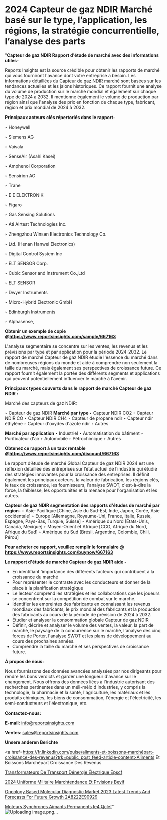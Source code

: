 # 2024 Capteur de gaz NDIR Marché basé sur le type, l’application, les régions, la stratégie concurrentielle, l’analyse des parts

"<strong>Capteur de gaz NDIR Rapport d'étude de marché avec des informations utiles-</strong>

Reports Insights est la source crédible pour obtenir les rapports de marché qui vous fourniront l'avance dont votre entreprise a besoin. Les informations détaillées du <a href=https://www.reportsinsights.com/sample/667163>Capteur de gaz NDIR marché</a> sont basées sur les tendances actuelles et les jalons historiques. Ce rapport fournit une analyse du volume de production sur le marché mondial et également sur chaque type de 2024 à 2032. Il mentionne également le volume de production par région ainsi que l'analyse des prix en fonction de chaque type, fabricant, région et prix mondial de 2024 à 2032.

<b>Principaux acteurs clés répertoriés dans le rapport-</b>

‣ Honeywell

‣ Siemens AG

‣ Vaisala

‣ SenseAir (Asahi Kasei)

‣ Amphenol Corporation

‣ Sensirion AG

‣ Trane

‣ E E ELEKTRONIK

‣ Figaro

‣ Gas Sensing Solutions

‣ Ati Airtest Technologies Inc.

‣ Zhengzhou Winsen Electronics Technology Co.

‣ Ltd. (Henan Hanwei Electronics)

‣ Digital Control System Inc

‣ ELT SENSOR Corp.

‣ Cubic Sensor and Instrument Co.,Ltd

‣ ELT SENSOR

‣ Dwyer Instruments

‣ Micro-Hybrid Electronic GmbH

‣ Edinburgh Instruments

‣ Alphasense,

<strong><b>Obtenir un exemple de copie @</b></strong><a href=https://www.reportsinsights.com/sample/667163><strong><b>https://www.reportsinsights.com/sample/667163</b></strong></a>

L'analyse segmentaire se concentre sur les ventes, les revenus et les prévisions par type et par application pour la période 2024-2032. Le rapport de marché Capteur de gaz NDIR étudie l'essence du marché dans de nombreuses régions du monde et aide à comprendre non seulement la taille du marché, mais également ses perspectives de croissance future. Ce rapport fournit également la portée des différents segments et applications qui peuvent potentiellement influencer le marché à l'avenir.

<strong>Principaux types couverts dans le rapport de marché Capteur de gaz NDIR :</strong>

Marché des capteurs de gaz NDIR:

‣  Capteur de gaz NDIR <strong> Marché <strong> par type </strong> </strong>
‣ Capteur NDIR CO2
‣ Capteur NDIR CO
‣ Capteur NDIR CH4
‣ Capteur de propane ndir
‣ Capteur ndir éthylène
‣ Capteur d'oxydes d'azote ndir
‣ Autres

<strong>Marché par application </strong>
‣ Industriel
‣ Automatisation du bâtiment
‣ Purificateur d'air
‣ Automobile
‣ Pétrochimique
‣ Autres

<strong><b>Obtenez ce rapport à un taux rentable @</b></strong><a href=https://www.reportsinsights.com/discount/667163><strong><b>https://www.reportsinsights.com/discount/667163</b></strong></a>

Le rapport d’étude de marché Global Capteur de gaz NDIR 2024 est une réflexion détaillée des entreprises sur l’état actuel de l’industrie qui étudie des stratégies innovantes pour la croissance des entreprises. Il définit également les principaux acteurs, la valeur de fabrication, les régions clés, le taux de croissance, les fournisseurs, l'analyse SWOT, c'est-à-dire la force, la faiblesse, les opportunités et la menace pour l'organisation et les autres.

<strong>Capteur de gaz NDIR segmentation des rapports d'études de marché par région-</strong>
‣ Asie-Pacifique [Chine, Asie du Sud-Est, Inde, Japon, Corée, Asie occidentale]
‣ Europe [Allemagne, Royaume-Uni, France, Italie, Russie, Espagne, Pays-Bas, Turquie, Suisse]
‣ Amérique du Nord [États-Unis, Canada, Mexique]
‣ Moyen-Orient et Afrique [CCG, Afrique du Nord, Afrique du Sud]
‣ Amérique du Sud [Brésil, Argentine, Colombie, Chili, Pérou]

<strong>Pour acheter ce rapport, veuillez remplir le formulaire @   <a href=https://www.reportsinsights.com/buynow/667163>https://www.reportsinsights.com/buynow/667163</a></strong>

<strong>Le rapport d'étude de marché Capteur de gaz NDIR aide -</strong>
<ul>
  <li>En identifiant 'importance des différents facteurs qui contribuent à la croissance du marché</li>
  <li>Pour représenter le contraste avec les conducteurs et donner de la place à la planification stratégique</li>
  <li>Le lecteur comprend les stratégies et les collaborations que les joueurs se concentrent sur la compétition de combat sur le marché.</li>
  <li>Identifier les empreintes des fabricants en connaissant les revenus mondiaux des fabricants, le prix mondial des fabricants et la production des fabricants au cours de la période de prévision de 2024 à 2032.</li>
  <li>Étudier et analyser la consommation globale Capteur de gaz NDIR</li>
  <li>Définir, décrire et analyser le volume des ventes, la valeur, la part de marché, le paysage de la concurrence sur le marché, l'analyse des cinq forces de Porter, l'analyse SWOT et les plans de développement au cours des prochaines années.</li>
  <li>Comprendre la taille du marché et ses perspectives de croissance future.</li>
</ul>
<strong>À propos de nous:</strong>

Nous fournissons des données avancées analysées par nos dirigeants pour rendre les bons verdicts et garder une longueur d'avance sur le changement. Nous offrons des données liées à l'industrie autorisant des recherches pertinentes dans un méli-mélo d'industries, y compris la technologie, la pharmacie et la santé, l'agriculture, les matériaux et les produits chimiques, les biens de consommation, l'énergie et l'électricité, les semi-conducteurs et l'électronique, etc.

<strong>Contactez-nous:</strong>

<strong>E-mail:</strong> <a href=mailto:info@reportsinsights.com>info@reportsinsights.com</a>

<strong>Ventes</strong>: <a href=mailto:sales@reportsinsights.com>sales@reportsinsights.com</a>

<strong>Unsere anderen Berichte</strong>

<a href=https://fr.linkedin.com/pulse/aliments-et-boissons-marchépart-croissance-des-revenus?trk=public_post_feed-article-content>Aliments Et Boissons Marchépart Croissance Des Revenus</a>

<a href=https://fr.linkedin.com/pulse/transformateurs-de-transport-dénergie-électrique-epscf/>Transformateurs De Transport Dénergie Électrique Epscf</a>

<a href=https://www.linkedin.com/pulse/2024-uniforme-militaire-march%C3%A9tendance-et-pr%C3%A9visions-beyif/>2024 Uniforme Militaire Marchtendance Et Prvisions Beyif</a>

<a href=https://medium.com/@reportinsights.ja/oncology-based-molecular-diagnostic-market-2023-latest-trends-and-forecasts-for-future-growth-2a8222e90929>Oncology Based Molecular Diagnostic Market 2023 Latest Trends And Forecasts For Future Growth 2A8222E90929</a>

<a href=https://www.linkedin.com/pulse/moteurs-synchrones-%C3%A0-aimants-permanents-ie4-qclef/>Moteurs Synchrones  Aimants Permanents Ie4 Qclef</a>"
![Uploading image.png…]()
